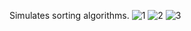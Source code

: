 Simulates sorting algorithms.
![1](https://user-images.githubusercontent.com/66631270/133826008-d361162a-eb70-4c17-a008-52840722de17.JPG)
![2](https://user-images.githubusercontent.com/66631270/133826024-b438e82f-bca9-49ce-b20f-7f2b3c4a9cc5.JPG)
![3](https://user-images.githubusercontent.com/66631270/133826031-c7eb1b23-f74d-48ea-9a1e-26aeb07d67e8.JPG)
